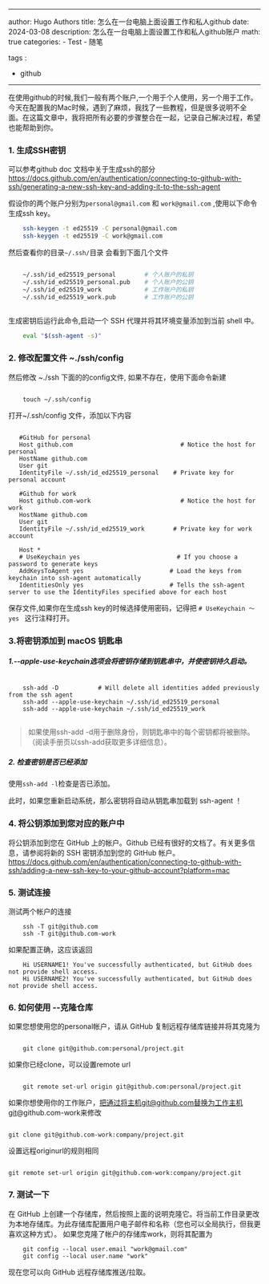 
---
author: Hugo Authors
title: 怎么在一台电脑上面设置工作和私人github 
date: 2024-03-08
description: 怎么在一台电脑上面设置工作和私人github账户
math: true
categories:
    - Test
    - 随笔

tags :
   - github

---




在使用github的时候,我们一般有两个账户,一个用于个人使用，另一个用于工作。今天在配置我的Mac时候，遇到了麻烦，我找了一些教程，但是很多说明不全面。在这篇文章中，我将把所有必要的步骤整合在一起，记录自己解决过程，希望也能帮助到你。

### 1. 生成SSH密钥


可以参考github doc 文档中关于生成ssh的部分
https://docs.github.com/en/authentication/connecting-to-github-with-ssh/generating-a-new-ssh-key-and-adding-it-to-the-ssh-agent

假设你的两个账户分别为`personal@gmail.com` 和 `work@gmail.com`  ,使用以下命令生成ssh key。    




```bash
    ssh-keygen -t ed25519 -C personal@gmail.com
    ssh-keygen -t ed25519 -C work@gmail.com     
```

然后查看你的目录`~/.ssh/`目录  会看到下面几个文件



```bash

    ~/.ssh/id_ed25519_personal        # 个人账户的私钥
    ~/.ssh/id_ed25519_personal.pub    # 个人账户的公钥
    ~/.ssh/id_ed25519_work            # 工作账户的私钥
    ~/.ssh/id_ed25519_work.pub        # 工作账户的公钥
    
```

生成密钥后运行此命令,启动一个 SSH 代理并将其环境变量添加到当前 shell 中。

```bash
    eval "$(ssh-agent -s)"      
```

### 2. 修改配置文件  ~./ssh/config 

然后修改 ~./ssh 下面的的config文件,  如果不存在，使用下面命令新建


```shell 

    touch ~/.ssh/config

 ```
 打开~/.ssh/config 文件，添加以下内容

 ``` shell
 
    #GitHub for personal
    Host github.com                              # Notice the host for personal
    HostName github.com
    User git
    IdentityFile ~/.ssh/id_ed25519_personal    # Private key for personal account

    #Github for work
    Host github.com-work                         # Notice the host for work 
    HostName github.com
    User git
    IdentityFile ~/.ssh/id_ed25519_work        # Private key for work account

    Host *
    # UseKeychain yes                           # If you choose a password to generate keys
    AddKeysToAgent yes                        # Load the keys from keychain into ssh-agent automatically
    IdentitiesOnly yes                        # Tells the ssh-agent server to use the IdentityFiles specified above for each host

```

保存文件,如果你在生成ssh key的时候选择使用密码，记得把 `# UseKeychain ～yes `   这行注释打开。

 ### 3.将密钥添加到 macOS 钥匙串

  ##### 1.--apple-use-keychain选项会将密钥存储到钥匙串中，并使密钥持久启动。

```shell

    ssh-add -D           # Will delete all identities added previously from the ssh agent
    ssh-add --apple-use-keychain ~/.ssh/id_ed25519_personal
    ssh-add --apple-use-keychain ~/.ssh/id_ed25519_work    


```



> 如果使用ssh-add -d用于删除身份，则钥匙串中的每个密钥都将被删除。（阅读手册页以ssh-add获取更多详细信息）。
##### 2. 检查密钥是否已经添加

使用`ssh-add -l`检查是否已添加。

此时，如果您重新启动系统，那么密钥将自动从钥匙串加载到 ssh-agent ！

### 4. 将公钥添加到您对应的账户中


将公钥添加到您在 GitHub 上的帐户。Github 已经有很好的文档了。有关更多信息，请参阅将新的 SSH 密钥添加到您的 GitHub 帐户。
https://docs.github.com/en/authentication/connecting-to-github-with-ssh/adding-a-new-ssh-key-to-your-github-account?platform=mac

### 5. 测试连接

测试两个帐户的连接

```shell
    ssh -T git@github.com
    ssh -T git@github.com-work    

````
如果配置正确，这应该返回

```shell
    Hi USERNAME1! You've successfully authenticated, but GitHub does not provide shell access. 
    Hi USERNAME2! You've successfully authenticated, but GitHub does not provide shell access. 

```
### 6. 如何使用 --克隆仓库

如果您想使用您的personal帐户，请从 GitHub 复制远程存储库链接并将其克隆为
``` shell

    git clone git@github.com:personal/project.git

```
如果你已经clone，可以设置remote url

``` shell

    git remote set-url origin git@github.com:personal/project.git

```

 如果你想使用你的工作账户，把通过将主机git@github.com替换为工作主机git@github.com-work来修改 
```shell

git clone git@github.com-work:company/project.git
```
设置远程originurl的规则相同

```shell

git remote set-url origin git@github.com-work:company/project.git

```
### 7. 测试一下

在 GitHub 上创建一个存储库，然后按照上面的说明克隆它。将当前工作目录更改为本地存储库。为此存储库配置用户电子邮件和名称（您也可以全局执行，但我更喜欢这种方式）。
如果您克隆了帐户的存储库work，则将其配置为

```shell
    git config --local user.email "work@gmail.com"
    git config --local user.name "work"
```
现在您可以向 GitHub 远程存储库推送/拉取。

